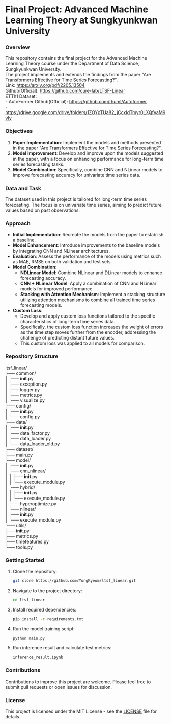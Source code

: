 # Final Project: Advanced Machine Learning Theory at Sungkyunkwan University   
   
### Overview   
This repository contains the final project for the Advanced Machine Learning Theory course under the Department of Data Science, Sungkyunkwan University.    
The project implements and extends the findings from the paper "Are Transformers Effective for Time Series Forecasting?".   
Link: https://arxiv.org/pdf/2205.13504   
Github(Official): https://github.com/cure-lab/LTSF-Linear  
ETTh1 Dataset:  
    - AutoFormer Github(Official): https://github.com/thuml/Autoformer  
    - https://drive.google.com/drive/folders/1ZOYpTUa82_jCcxIdTmyr0LXQfvaM9vIy  
   
### Objectives   
1. **Paper Implementation**: Implement the models and methods presented in the paper "Are Transformers Effective for Time Series Forecasting?".   
2. **Model Improvement**: Develop and improve upon the models suggested in the paper, with a focus on enhancing performance for long-term time series forecasting tasks.   
3. **Model Combination**: Specifically, combine CNN and NLinear models to improve forecasting accuracy for univariate time series data.   
   
### Data and Task
The dataset used in this project is tailored for long-term time series forecasting. The focus is on univariate time series, aiming to predict future values based on past observations.   
   
### Approach   
- **Initial Implementation**: Recreate the models from the paper to establish a baseline.   
- **Model Enhancement**: Introduce improvements to the baseline models by integrating CNN and NLinear architectures.   
- **Evaluation**: Assess the performance of the models using metrics such as MAE, RMSE on both validation and test sets.   
- **Model Combination**:    
  - **NDLinear Model**: Combine NLinear and DLinear models to enhance forecasting accuracy.   
  - **CNN + NLinear Model**: Apply a combination of CNN and NLinear models for improved performance.   
  - **Stacking with Attention Mechanism**: Implement a stacking structure utilizing attention mechanisms to combine all trained time series forecasting models.   
- **Custom Loss**:   
  - Develop and apply custom loss functions tailored to the specific characteristics of long-term time series data.   
  - Specifically, the custom loss function increases the weight of errors as the time step moves further from the encoder, addressing the challenge of predicting distant future values.   
  - This custom loss was applied to all models for comparison.   
   
### Repository Structure
ltsf_linear/  
├── common/  
│   ├── __init__.py  
│   ├── exception.py  
│   ├── logger.py  
│   ├── metrics.py  
│   └── visualize.py  
├── config/  
│   ├── __init__.py  
│   └── config.py  
├── data/  
│   ├── __init__.py  
│   ├── data_factor.py  
│   ├── data_loader.py  
│   └── data_loader_old.py  
├── dataset/  
├── main.py  
├── model/  
│   ├── __init__.py  
│   ├── cnn_nlinear/  
│   │   ├── __init__.py  
│   │   └── execute_module.py  
│   ├── hybrid/  
│   │   ├── __init__.py  
│   │   └── execute_module.py  
│   ├── hyperoptimize.py  
│   └── nlinear/  
│       ├── __init__.py  
│       └── execute_module.py  
└── utils/  
    ├── __init__.py  
    ├── metrics.py  
    ├── timefeatures.py  
    └── tools.py    
   
### Getting Started
1. Clone the repository:
    ```bash
    git clone https://github.com/YongKyeom/ltsf_linear.git
    ```
2. Navigate to the project directory:
    ```bash
    cd ltsf_linear
    ```
3. Install required dependencies:
    ```bash
    pip install -r requirements.txt
    ```
4. Run the model training script:
    ```bash
    python main.py
    ```
5. Run inference result and calculate test metrics:
    ```bash
    inference_result.ipynb
    ```


### Contributions
Contributions to improve this project are welcome. Please feel free to submit pull requests or open issues for discussion.

### License
This project is licensed under the MIT License - see the [LICENSE](LICENSE) file for details.
